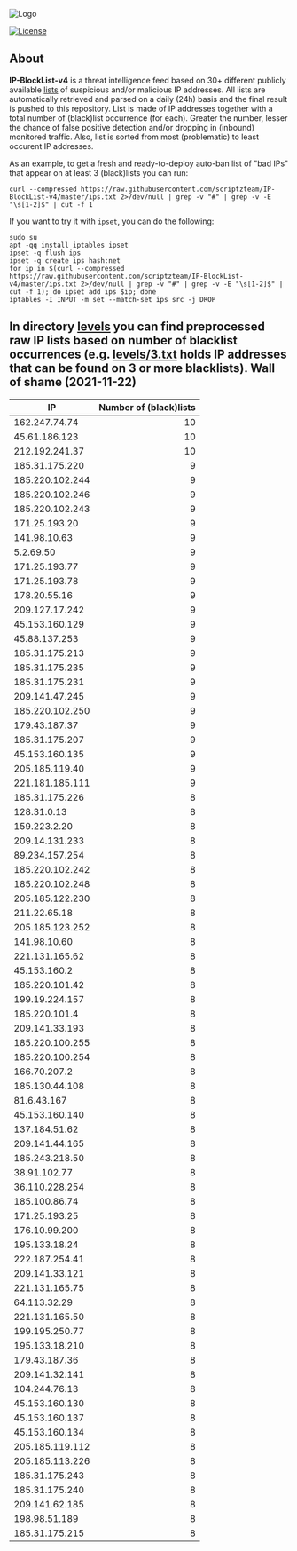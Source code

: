 ![Logo](https://i.imgur.com/PyKLAe7.png)

[![License](https://img.shields.io/badge/license-The_Unlicense-red.svg)](https://unlicense.org/)

About
----

**IP-BlockList-v4** is a threat intelligence feed based on 30+ different publicly available [lists](https://github.com/stamparm/maltrail) of suspicious and/or malicious IP addresses. All lists are automatically retrieved and parsed on a daily (24h) basis and the final result is pushed to this repository. List is made of IP addresses together with a total number of (black)list occurrence (for each). Greater the number, lesser the chance of false positive detection and/or dropping in (inbound) monitored traffic. Also, list is sorted from most (problematic) to least occurent IP addresses.

As an example, to get a fresh and ready-to-deploy auto-ban list of "bad IPs" that appear on at least 3 (black)lists you can run:

```
curl --compressed https://raw.githubusercontent.com/scriptzteam/IP-BlockList-v4/master/ips.txt 2>/dev/null | grep -v "#" | grep -v -E "\s[1-2]$" | cut -f 1
```

If you want to try it with `ipset`, you can do the following:

```
sudo su
apt -qq install iptables ipset
ipset -q flush ips
ipset -q create ips hash:net
for ip in $(curl --compressed https://raw.githubusercontent.com/scriptzteam/IP-BlockList-v4/master/ips.txt 2>/dev/null | grep -v "#" | grep -v -E "\s[1-2]$" | cut -f 1); do ipset add ips $ip; done
iptables -I INPUT -m set --match-set ips src -j DROP
```

In directory [levels](levels) you can find preprocessed raw IP lists based on number of blacklist occurrences (e.g. [levels/3.txt](levels/3.txt) holds IP addresses that can be found on 3 or more blacklists).
Wall of shame (2021-11-22)
----

|IP|Number of (black)lists|
|---|--:|
162.247.74.74|10
45.61.186.123|10
212.192.241.37|10
185.31.175.220|9
185.220.102.244|9
185.220.102.246|9
185.220.102.243|9
171.25.193.20|9
141.98.10.63|9
5.2.69.50|9
171.25.193.77|9
171.25.193.78|9
178.20.55.16|9
209.127.17.242|9
45.153.160.129|9
45.88.137.253|9
185.31.175.213|9
185.31.175.235|9
185.31.175.231|9
209.141.47.245|9
185.220.102.250|9
179.43.187.37|9
185.31.175.207|9
45.153.160.135|9
205.185.119.40|9
221.181.185.111|9
185.31.175.226|8
128.31.0.13|8
159.223.2.20|8
209.14.131.233|8
89.234.157.254|8
185.220.102.242|8
185.220.102.248|8
205.185.122.230|8
211.22.65.18|8
205.185.123.252|8
141.98.10.60|8
221.131.165.62|8
45.153.160.2|8
185.220.101.42|8
199.19.224.157|8
185.220.101.4|8
209.141.33.193|8
185.220.100.255|8
185.220.100.254|8
166.70.207.2|8
185.130.44.108|8
81.6.43.167|8
45.153.160.140|8
137.184.51.62|8
209.141.44.165|8
185.243.218.50|8
38.91.102.77|8
36.110.228.254|8
185.100.86.74|8
171.25.193.25|8
176.10.99.200|8
195.133.18.24|8
222.187.254.41|8
209.141.33.121|8
221.131.165.75|8
64.113.32.29|8
221.131.165.50|8
199.195.250.77|8
195.133.18.210|8
179.43.187.36|8
209.141.32.141|8
104.244.76.13|8
45.153.160.130|8
45.153.160.137|8
45.153.160.134|8
205.185.119.112|8
205.185.113.226|8
185.31.175.243|8
185.31.175.240|8
209.141.62.185|8
198.98.51.189|8
185.31.175.215|8
